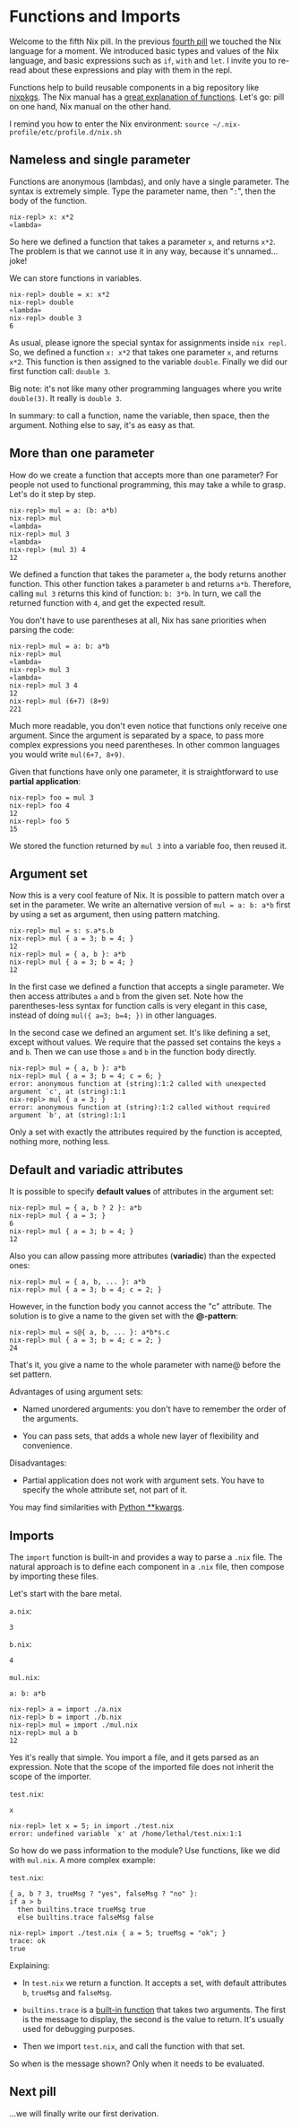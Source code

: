 # Functions and Imports

Welcome to the fifth Nix pill. In the previous [fourth pill](04-basics-of-language.md) we touched the Nix language for a moment. We introduced basic types and values of the Nix language, and basic expressions such as `if`, `with` and `let`. I invite you to re-read about these expressions and play with them in the repl.

Functions help to build reusable components in a big repository like [nixpkgs](https://github.com/NixOS/nixpkgs/). The Nix manual has a [great explanation of functions](https://nixos.org/manual/nix/stable/expressions/language-constructs.html#functions). Let's go: pill on one hand, Nix manual on the other hand.

I remind you how to enter the Nix environment: `source ~/.nix-profile/etc/profile.d/nix.sh`

## Nameless and single parameter

Functions are anonymous (lambdas), and only have a single parameter. The syntax is extremely simple. Type the parameter name, then "`:`", then the body of the function.

    nix-repl> x: x*2
    «lambda»

So here we defined a function that takes a parameter `x`, and returns `x*2`. The problem is that we cannot use it in any way, because it's unnamed\... joke!

We can store functions in variables.

    nix-repl> double = x: x*2
    nix-repl> double
    «lambda»
    nix-repl> double 3
    6

As usual, please ignore the special syntax for assignments inside `nix repl`. So, we defined a function `x: x*2` that takes one parameter `x`, and returns `x*2`. This function is then assigned to the variable `double`. Finally we did our first function call: `double 3`.

Big note: it's not like many other programming languages where you write `double(3)`. It really is `double 3`.

In summary: to call a function, name the variable, then space, then the argument. Nothing else to say, it's as easy as that.

## More than one parameter

How do we create a function that accepts more than one parameter? For people not used to functional programming, this may take a while to grasp. Let's do it step by step.

    nix-repl> mul = a: (b: a*b)
    nix-repl> mul
    «lambda»
    nix-repl> mul 3
    «lambda»
    nix-repl> (mul 3) 4
    12

We defined a function that takes the parameter `a`, the body returns another function. This other function takes a parameter `b` and returns `a*b`. Therefore, calling `mul 3` returns this kind of function: `b: 3*b`. In turn, we call the returned function with `4`, and get the expected result.

You don't have to use parentheses at all, Nix has sane priorities when parsing the code:

    nix-repl> mul = a: b: a*b
    nix-repl> mul
    «lambda»
    nix-repl> mul 3
    «lambda»
    nix-repl> mul 3 4
    12
    nix-repl> mul (6+7) (8+9)
    221

Much more readable, you don't even notice that functions only receive one argument. Since the argument is separated by a space, to pass more complex expressions you need parentheses. In other common languages you would write `mul(6+7, 8+9)`.

Given that functions have only one parameter, it is straightforward to use **partial application**:

    nix-repl> foo = mul 3
    nix-repl> foo 4
    12
    nix-repl> foo 5
    15

We stored the function returned by `mul 3` into a variable foo, then reused it.

## Argument set

Now this is a very cool feature of Nix. It is possible to pattern match over a set in the parameter. We write an alternative version of `mul = a: b: a*b` first by using a set as argument, then using pattern matching.

    nix-repl> mul = s: s.a*s.b
    nix-repl> mul { a = 3; b = 4; }
    12
    nix-repl> mul = { a, b }: a*b
    nix-repl> mul { a = 3; b = 4; }
    12

In the first case we defined a function that accepts a single parameter. We then access attributes `a` and `b` from the given set. Note how the parentheses-less syntax for function calls is very elegant in this case, instead of doing `mul({ a=3; b=4; })` in other languages.

In the second case we defined an argument set. It's like defining a set, except without values. We require that the passed set contains the keys `a` and `b`. Then we can use those `a` and `b` in the function body directly.

    nix-repl> mul = { a, b }: a*b
    nix-repl> mul { a = 3; b = 4; c = 6; }
    error: anonymous function at (string):1:2 called with unexpected argument `c', at (string):1:1
    nix-repl> mul { a = 3; }
    error: anonymous function at (string):1:2 called without required argument `b', at (string):1:1

Only a set with exactly the attributes required by the function is accepted, nothing more, nothing less.

## Default and variadic attributes

It is possible to specify **default values** of attributes in the argument set:

    nix-repl> mul = { a, b ? 2 }: a*b
    nix-repl> mul { a = 3; }
    6
    nix-repl> mul { a = 3; b = 4; }
    12

Also you can allow passing more attributes (**variadic**) than the expected ones:

    nix-repl> mul = { a, b, ... }: a*b
    nix-repl> mul { a = 3; b = 4; c = 2; }

However, in the function body you cannot access the "c" attribute. The solution is to give a name to the given set with the **@-pattern**:

    nix-repl> mul = s@{ a, b, ... }: a*b*s.c
    nix-repl> mul { a = 3; b = 4; c = 2; }
    24

That's it, you give a name to the whole parameter with name@ before the set pattern.

Advantages of using argument sets:

-   Named unordered arguments: you don't have to remember the order of the arguments.

-   You can pass sets, that adds a whole new layer of flexibility and convenience.

Disadvantages:

-   Partial application does not work with argument sets. You have to specify the whole attribute set, not part of it.

You may find similarities with [Python \*\*kwargs](https://docs.python.org/3/faq/programming.html#how-can-i-pass-optional-or-keyword-parameters-from-one-function-to-another).

## Imports

The `import` function is built-in and provides a way to parse a `.nix` file. The natural approach is to define each component in a `.nix` file, then compose by importing these files.

Let's start with the bare metal.

`a.nix`:

    3

`b.nix`:

    4

`mul.nix`:

    a: b: a*b

    nix-repl> a = import ./a.nix
    nix-repl> b = import ./b.nix
    nix-repl> mul = import ./mul.nix
    nix-repl> mul a b
    12

Yes it's really that simple. You import a file, and it gets parsed as an expression. Note that the scope of the imported file does not inherit the scope of the importer.

`test.nix`:

    x

    nix-repl> let x = 5; in import ./test.nix
    error: undefined variable `x' at /home/lethal/test.nix:1:1

So how do we pass information to the module? Use functions, like we did with `mul.nix`. A more complex example:

`test.nix`:

    { a, b ? 3, trueMsg ? "yes", falseMsg ? "no" }:
    if a > b
      then builtins.trace trueMsg true
      else builtins.trace falseMsg false

    nix-repl> import ./test.nix { a = 5; trueMsg = "ok"; }
    trace: ok
    true

Explaining:

-   In `test.nix` we return a function. It accepts a set, with default attributes `b`, `trueMsg` and `falseMsg`.

-   `builtins.trace` is a [built-in function](https://nixos.org/manual/nix/stable/expressions/builtins.html) that takes two arguments. The first is the message to display, the second is the value to return. It's usually used for debugging purposes.

-   Then we import `test.nix`, and call the function with that set.

So when is the message shown? Only when it needs to be evaluated.

## Next pill

\...we will finally write our first derivation.
